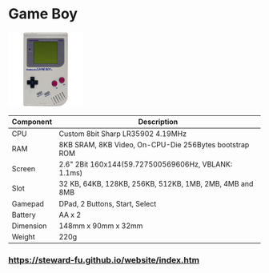 # Game Boy
![Alt text](imgs/main.jpg)
  
|Component|Description                                            |
|---------|-------------------------------------------------------|
|CPU	    |Custom 8bit Sharp LR35902 4.19MHz                      |
|RAM	    |8KB SRAM, 8KB Video, On-CPU-Die 256Bytes bootstrap ROM |
|Screen	  |2.6" 2Bit 160x144(59.727500569606Hz, VBLANK: 1.1ms)    |
|Slot	    |32 KB, 64KB, 128KB, 256KB, 512KB, 1MB, 2MB, 4MB and 8MB|
|Gamepad	|DPad, 2 Buttons, Start, Select                         |
|Battery	|AA x 2                                                 |
|Dimension|148mm x 90mm x 32mm                                    |
|Weight	  |220g                                                   |

### https://steward-fu.github.io/website/index.htm
